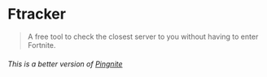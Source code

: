 # Ftracker
> A free tool to check the closest server to you without having to enter Fortnite.
###### This is a better version of [Pingnite](https://github.com/vrkx/Pingnite)
